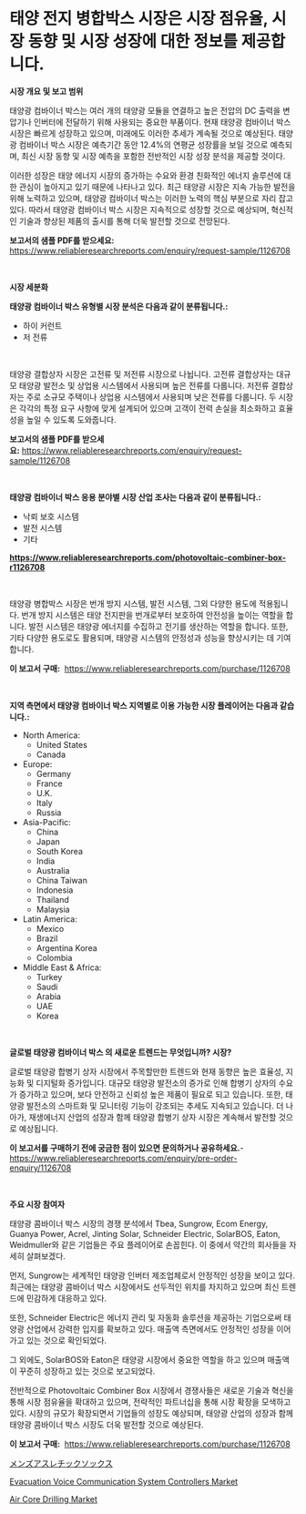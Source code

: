 <p><h1>태양 전지 병합박스 시장은 시장 점유율, 시장 동향 및 시장 성장에 대한 정보를 제공합니다.</h1></p><p><strong>시장 개요 및 보고 범위</strong></p>
<p><p>태양광 컴바이너 박스는 여러 개의 태양광 모듈을 연결하고 높은 전압의 DC 출력을 변압기나 인버터에 전달하기 위해 사용되는 중요한 부품이다. 현재 태양광 컴바이너 박스 시장은 빠르게 성장하고 있으며, 미래에도 이러한 추세가 계속될 것으로 예상된다. 태양광 컴바이너 박스 시장은 예측기간 동안 12.4%의 연평균 성장률을 보일 것으로 예측되며, 최신 시장 동향 및 시장 예측을 포함한 전반적인 시장 성장 분석을 제공할 것이다.</p><p>이러한 성장은 태양 에너지 시장의 증가하는 수요와 환경 친화적인 에너지 솔루션에 대한 관심이 높아지고 있기 때문에 나타나고 있다. 최근 태양광 시장은 지속 가능한 발전을 위해 노력하고 있으며, 태양광 컴바이너 박스는 이러한 노력의 핵심 부분으로 자리 잡고 있다. 따라서 태양광 컴바이너 박스 시장은 지속적으로 성장할 것으로 예상되며, 혁신적인 기술과 향상된 제품의 출시를 통해 더욱 발전할 것으로 전망된다.</p></p>
<p><strong>보고서의 샘플 PDF를 받으세요:</strong> <a href="https://www.reliableresearchreports.com/enquiry/request-sample/1126708">https://www.reliableresearchreports.com/enquiry/request-sample/1126708</a></p>
<p>&nbsp;</p>
<p><strong>시장 세분화</strong></p>
<p><strong>태양광 컴바이너 박스 유형별 시장 분석은 다음과 같이 분류됩니다.:</strong></p>
<p><ul><li>하이 커런트</li><li>저 전류</li></ul></p>
<p>&nbsp;</p>
<p><p>태양광 결합상자 시장은 고전류 및 저전류 시장으로 나뉩니다. 고전류 결합상자는 대규모 태양광 발전소 및 상업용 시스템에서 사용되며 높은 전류를 다룹니다. 저전류 결합상자는 주로 소규모 주택이나 상업용 시스템에서 사용되며 낮은 전류를 다룹니다. 두 시장은 각각의 특정 요구 사항에 맞게 설계되어 있으며 고객이 전력 손실을 최소화하고 효율성을 높일 수 있도록 도와줍니다.</p></p>
<p><strong>보고서의 샘플 PDF를 받으세요:</strong>&nbsp;<a href="https://www.reliableresearchreports.com/enquiry/request-sample/1126708">https://www.reliableresearchreports.com/enquiry/request-sample/1126708</a></p>
<p>&nbsp;</p>
<p><strong> 태양광 컴바이너 박스 응용 분야별 시장 산업 조사는 다음과 같이 분류됩니다.:</strong></p>
<p><ul><li>낙뢰 보호 시스템</li><li>발전 시스템</li><li>기타</li></ul></p>
<p><strong><a href="https://www.reliableresearchreports.com/photovoltaic-combiner-box-r1126708">https://www.reliableresearchreports.com/photovoltaic-combiner-box-r1126708</a></strong></p>
<p>&nbsp;</p>
<p><p>태양광 병합박스 시장은 번개 방지 시스템, 발전 시스템, 그외 다양한 용도에 적용됩니다. 번개 방지 시스템은 태양 전지판을 번개로부터 보호하여 안전성을 높이는 역할을 합니다. 발전 시스템은 태양광 에너지를 수집하고 전기를 생산하는 역할을 합니다. 또한, 기타 다양한 용도로도 활용되며, 태양광 시스템의 안정성과 성능을 향상시키는 데 기여합니다.</p></p>
<p><strong>이 보고서 구매:</strong>&nbsp; <a href="https://www.reliableresearchreports.com/purchase/1126708">https://www.reliableresearchreports.com/purchase/1126708</a></p>
<p>&nbsp;</p>
<p><strong>지역 측면에서 태양광 컴바이너 박스 지역별로 이용 가능한 시장 플레이어는 다음과 같습니다.:</strong></p>
<p><ul>
    <li>
        North America:
        <ul>
            <li>United States</li>
            <li>Canada</li>
        </ul>
    </li>
    <li>
        Europe:
        <ul>
            <li>Germany</li>
            <li>France</li>
            <li>U.K.</li>
            <li>Italy</li>
            <li>Russia</li>
        </ul>
    </li>
    <li>
        Asia-Pacific:
        <ul>
            <li>China</li>
            <li>Japan</li>
            <li>South Korea</li>
            <li>India</li>
            <li>Australia</li>
            <li>China Taiwan</li>
            <li>Indonesia</li>
            <li>Thailand</li>
            <li>Malaysia</li>
        </ul>
    </li>
    <li>
        Latin America:
        <ul>
            <li>Mexico</li>
            <li>Brazil</li>
            <li>Argentina Korea</li>
            <li>Colombia</li>
        </ul>
    </li>
    <li>
        Middle East & Africa:
        <ul>
            <li>Turkey</li>
            <li>Saudi</li>
            <li>Arabia</li>
            <li>UAE</li>
            <li>Korea</li>
        </ul>
    </li>
    </ul></p>
<p>&nbsp;</p>
<p><strong>글로벌 태양광 컴바이너 박스 의 새로운 트렌드는 무엇입니까? 시장?</strong></p>
<p><p>글로벌 태양광 합병기 상자 시장에서 주목할만한 트렌드와 현재 동향은 높은 효율성, 지능화 및 디지털화 증가입니다. 대규모 태양광 발전소의 증가로 인해 합병기 상자의 수요가 증가하고 있으며, 보다 안전하고 신뢰성 높은 제품이 필요로 되고 있습니다. 또한, 태양광 발전소의 스마트화 및 모니터링 기능이 강조되는 추세도 지속되고 있습니다. 더 나아가, 재생에너지 산업의 성장과 함께 태양광 합병기 상자 시장은 계속해서 발전할 것으로 예상됩니다.</p></p>
<p><strong>이 보고서를 구매하기 전에 궁금한 점이 있으면 문의하거나 공유하세요.</strong>- <a href="https://www.reliableresearchreports.com/enquiry/pre-order-enquiry/1126708">https://www.reliableresearchreports.com/enquiry/pre-order-enquiry/1126708</a></p>
<p>&nbsp;</p>
<p><strong>주요 시장 참여자</strong></p>
<p><p>태양광 콤바이너 박스 시장의 경쟁 분석에서 Tbea, Sungrow, Ecom Energy, Guanya Power, Acrel, Jinting Solar, Schneider Electric, SolarBOS, Eaton, Weidmuller와 같은 기업들은 주요 플레이어로 손꼽힌다. 이 중에서 약간의 회사들을 자세히 살펴보겠다.</p><p>먼저, Sungrow는 세계적인 태양광 인버터 제조업체로서 안정적인 성장을 보이고 있다. 최근에는 태양광 콤바이너 박스 시장에서도 선두적인 위치를 차지하고 있으며 최신 트렌드에 민감하게 대응하고 있다.</p><p>또한, Schneider Electric은 에너지 관리 및 자동화 솔루션을 제공하는 기업으로써 태양광 산업에서 강력한 입지를 확보하고 있다. 매출액 측면에서도 안정적인 성장을 이어가고 있는 것으로 확인되었다.</p><p>그 외에도, SolarBOS와 Eaton은 태양광 시장에서 중요한 역할을 하고 있으며 매출액이 꾸준히 성장하고 있는 것으로 보고되었다.</p><p>전반적으로 Photovoltaic Combiner Box 시장에서 경쟁사들은 새로운 기술과 혁신을 통해 시장 점유율을 확대하고 있으며, 전략적인 파트너십을 통해 시장 확장을 모색하고 있다. 시장의 규모가 확장되면서 기업들의 성장도 예상되며, 태양광 산업의 성장과 함께 태양광 콤바이너 박스 시장도 더욱 발전할 것으로 예상된다.</p></p>
<p><strong>이 보고서 구매:</strong>&nbsp;&nbsp;<a href="https://www.reliableresearchreports.com/purchase/1126708">https://www.reliableresearchreports.com/purchase/1126708</a></p>
<p><p><a href="https://github.com/adcxff01450218/Market-Research-Report-List-1/blob/main/189811426494.md">メンズアスレチックソックス</a></p><p><a href="https://invited-way-688.notion.site/Evacuation-Voice-Communication-System-Controllers-Market-Analysis-and-Sze-Forecasted-for-period-from-0956b0bb019a4ed49e17a81595c0efea">Evacuation Voice Communication System Controllers Market</a></p><p><a href="https://github.com/BryceTownsendr/Market-Research-Report-List-4/blob/main/air-core-drilling-market.md">Air Core Drilling Market</a></p></p>